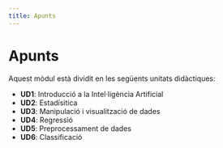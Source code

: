 ```yaml
---
title: Apunts
---
```

# Apunts

Aquest mòdul està dividit en les següents unitats didàctiques:

- __UD1__: Introducció a la Intel·ligència Artificial
- __UD2__: Estadísitica
- __UD3__: Manipulació i visualització de dades
- __UD4__: Regressió
- __UD5__: Preprocessament de dades
- __UD6__: Classificació
